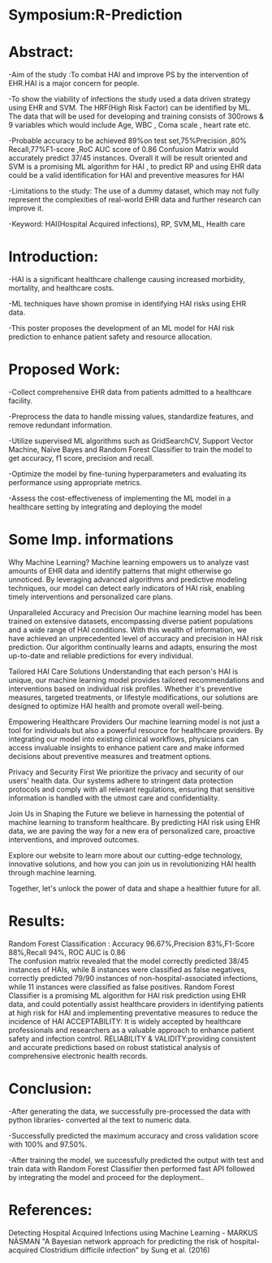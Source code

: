 # Symposium:R-Prediction 

# Abstract:
-Aim of the study :To combat HAI and improve PS by the intervention of EHR.HAI is a major concern for people.

-To show the viability of infections the study used a data driven strategy using EHR and SVM.
The HRF(High Risk Factor) can be identified by ML. The data that will be used for developing and training consists of 300rows & 9 variables which would include Age, WBC , Coma scale , heart rate etc.

-Probable accuracy to be achieved 89%on test set,75%Precision ,80% Recall,77%F1-score ,RoC AUC score of 0.86 Confusion Matrix would accurately predict 37/45 instances. Overall it will be result oriented and SVM is a promising ML algorithm for HAI , to predict RP and using EHR data could be a valid identification for HAI and preventive measures for HAI

-Limitations to the study:
The use of a dummy dataset, which may not fully represent the complexities of real-world EHR data and further research can improve it.

-Keyword: HAI(Hospital Acquired infections), RP, SVM,ML, Health care

# Introduction:
-HAI is a significant healthcare challenge causing increased morbidity, mortality, and healthcare costs.

-ML techniques have shown promise in identifying HAI risks using EHR data.

-This poster proposes the development of an ML model for HAI risk prediction to enhance patient safety and resource allocation.

# Proposed Work:
-Collect comprehensive EHR data from patients admitted to a healthcare facility.

-Preprocess the data to handle missing values, standardize features, and remove redundant information.

-Utilize supervised ML algorithms such as GridSearchCV, Support Vector Machine, Naïve Bayes and Random Forest Classifier to train the model to get accuracy, f1 score, precision and recall.

-Optimize the model by fine-tuning hyperparameters and evaluating its performance using appropriate metrics.

-Assess the cost-effectiveness of implementing the ML model in a healthcare setting by integrating and deploying the model
# Some Imp. informations
Why Machine Learning?
Machine learning empowers us to analyze vast amounts of EHR data and identify patterns that might otherwise go unnoticed. By leveraging advanced algorithms and predictive modeling techniques, our model can detect early indicators of HAI risk, enabling timely interventions and personalized care plans.

Unparalleled Accuracy and Precision
Our machine learning model has been trained on extensive datasets, encompassing diverse patient populations and a wide range of HAI conditions. With this wealth of information, we have achieved an unprecedented level of accuracy and precision in HAI risk prediction. Our algorithm continually learns and adapts, ensuring the most up-to-date and reliable predictions for every individual.

Tailored HAI Care Solutions
Understanding that each person's HAI is unique, our machine learning model provides tailored recommendations and interventions based on individual risk profiles. Whether it's preventive measures, targeted treatments, or lifestyle modifications, our solutions are designed to optimize HAI health and promote overall well-being.

Empowering Healthcare Providers
Our machine learning model is not just a tool for individuals but also a powerful resource for healthcare providers. By integrating our model into existing clinical workflows, physicians can access invaluable insights to enhance patient care and make informed decisions about preventive measures and treatment options.

Privacy and Security First
We prioritize the privacy and security of our users' health data. Our systems adhere to stringent data protection protocols and comply with all relevant regulations, ensuring that sensitive information is handled with the utmost care and confidentiality.

Join Us in Shaping the Future
 we believe in harnessing the potential of machine learning to transform healthcare. By predicting HAI risk using EHR data, we are paving the way for a new era of personalized care, proactive interventions, and improved outcomes.

Explore our website to learn more about our cutting-edge technology, innovative solutions, and how you can join us in revolutionizing HAI health through machine learning.

Together, let's unlock the power of data and shape a healthier future for all.

# Results:
Random Forest Classification : Accuracy 96.67%,Precision 83%,F1-Score 88%,Recall 94%, ROC AUC  is 0.86        
The confusion matrix revealed that the model correctly predicted 38/45 instances of HAIs, while 8 instances were classified as false negatives, correctly predicted 79/90 instances of non-hospital-associated infections, while 11 instances were classified as false positives.
Random Forest Classifier is a promising ML algorithm for HAI risk prediction using EHR data, and could potentially assist healthcare providers in identifying patients at high risk for HAI and implementing preventative measures to reduce the incidence of HAI
ACCEPTABILITY: It is widely accepted by healthcare professionals and researchers as a valuable approach to enhance patient safety and infection control.
RELIABILITY & VALIDITY:providing consistent and accurate predictions based on robust statistical analysis of comprehensive electronic health records.


# Conclusion:
-After generating the data, we successfully pre-processed the data with python libraries- converted al the text to numeric data.

 -Successfully predicted the maximum accuracy and cross validation score with 100% and 97.50%.
 
-After training the model, we successfully predicted the output with test and train data with Random Forest Classifier then performed fast API followed by integrating the model and proceed for the deployment..

# References:
Detecting Hospital Acquired Infections using Machine Learning - MARKUS NÄSMAN
"A Bayesian network approach for predicting the risk of hospital-acquired Clostridium difficile infection" by Sung et al. (2016)
